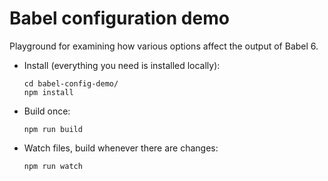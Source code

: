 # Babel configuration demo

Playground for examining how various options affect the output of Babel 6.

* Install (everything you need is installed locally):

    ```
    cd babel-config-demo/
    npm install
    ```

* Build once:

    ```
    npm run build
    ```

* Watch files, build whenever there are changes:

    ```
    npm run watch
    ```
